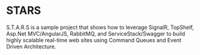 STARS
=====

S.T.A.R.S is a sample project that shows how to leverage SignalR, TopShelf, Asp.Net MVC/AngularJS, RabbitMQ, and ServiceStack/Swagger to build highly scalable real-time web sites using Command Queues and Event Driven Architecture.

